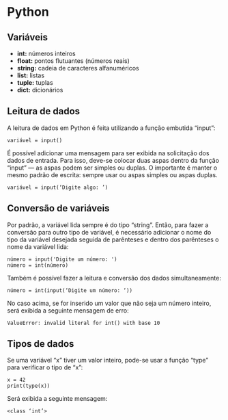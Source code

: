 # **Python**

## **Variáveis**

+ **int:** números inteiros
+ **float:** pontos flutuantes (números reais)
+ **string:** cadeia de caracteres alfanuméricos
+ **list:** listas
+ **tuple:** tuplas
+ **dict:** dicionários

## Leitura de dados

A leitura de dados em Python é feita utilizando a função embutida “input”:

~~~
variável = input()
~~~

É possível adicionar uma mensagem para ser exibida na solicitação dos dados de entrada. Para isso, deve-se colocar duas aspas dentro da função “input” — as aspas podem ser simples ou duplas. O importante é manter o mesmo padrão de escrita: sempre usar ou aspas simples ou aspas duplas.

~~~
variável = input(‘Digite algo: ’)
~~~

## Conversão de variáveis

Por padrão, a variável lida sempre é do tipo “string”. Então, para fazer a conversão para outro tipo de variável, é necessário adicionar o nome do tipo da variável desejada seguida de parênteses e dentro dos parênteses o nome da variável lida:

~~~
número = input('Digite um número: ')
número = int(número)
~~~

Também é possível fazer a leitura e conversão dos dados simultaneamente:

~~~
número = int(input(‘Digite um número: ‘))
~~~

No caso acima, se for inserido um valor que não seja um número inteiro, será exibida a seguinte mensagem de erro:

~~~
ValueError: invalid literal for int() with base 10
~~~

## Tipos de dados

Se uma variável “x” tiver um valor inteiro, pode-se usar a função “type” para verificar o tipo de “x”:

~~~
x = 42
print(type(x))
~~~

Será exibida a seguinte mensagem:

~~~
<class ‘int’>
~~~
